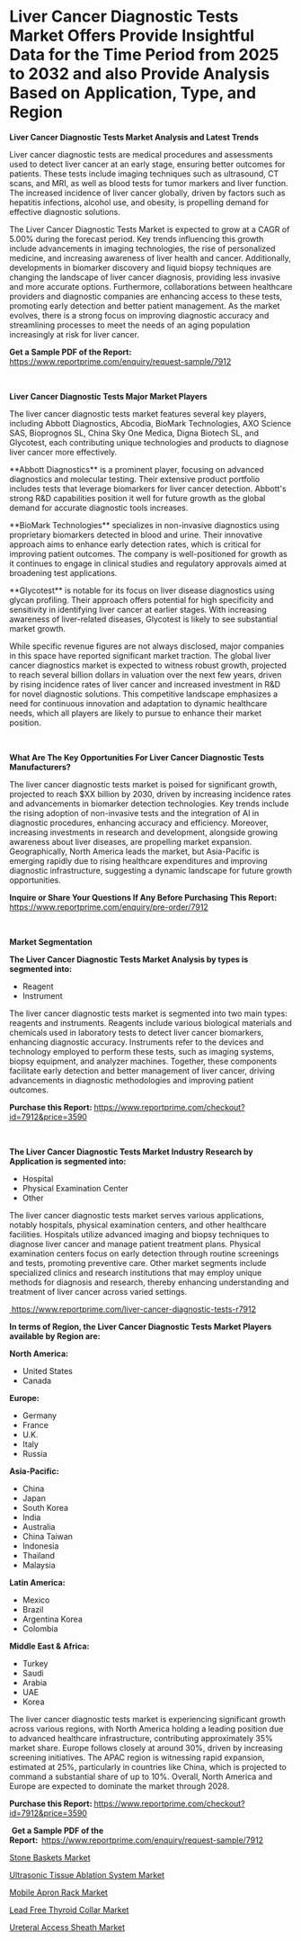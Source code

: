 <p><h1>Liver Cancer Diagnostic Tests Market Offers Provide Insightful Data for the Time Period from 2025 to 2032 and also Provide Analysis Based on Application, Type, and Region</h1></p><p><strong>Liver Cancer Diagnostic Tests Market Analysis and Latest Trends</strong></p>
<p><p>Liver cancer diagnostic tests are medical procedures and assessments used to detect liver cancer at an early stage, ensuring better outcomes for patients. These tests include imaging techniques such as ultrasound, CT scans, and MRI, as well as blood tests for tumor markers and liver function. The increased incidence of liver cancer globally, driven by factors such as hepatitis infections, alcohol use, and obesity, is propelling demand for effective diagnostic solutions.</p><p>The Liver Cancer Diagnostic Tests Market is expected to grow at a CAGR of 5.00% during the forecast period. Key trends influencing this growth include advancements in imaging technologies, the rise of personalized medicine, and increasing awareness of liver health and cancer. Additionally, developments in biomarker discovery and liquid biopsy techniques are changing the landscape of liver cancer diagnosis, providing less invasive and more accurate options. Furthermore, collaborations between healthcare providers and diagnostic companies are enhancing access to these tests, promoting early detection and better patient management. As the market evolves, there is a strong focus on improving diagnostic accuracy and streamlining processes to meet the needs of an aging population increasingly at risk for liver cancer.</p></p>
<p><strong>Get a Sample PDF of the Report:&nbsp;</strong> <a href="https://www.reportprime.com/enquiry/request-sample/7912?utm_campaign=2113&utm_medium=2&utm_source=Github&utm_content=ia&utm_term=19032025&utm_id=liver-cancer-diagnostic-tests">https://www.reportprime.com/enquiry/request-sample/7912</a></p>
<p>&nbsp;</p>
<p><strong>Liver Cancer Diagnostic Tests Major Market Players</strong></p>
<p><p>The liver cancer diagnostic tests market features several key players, including Abbott Diagnostics, Abcodia, BioMark Technologies, AXO Science SAS, Bioprognos SL, China Sky One Medica, Digna Biotech SL, and Glycotest, each contributing unique technologies and products to diagnose liver cancer more effectively.</p><p>**Abbott Diagnostics** is a prominent player, focusing on advanced diagnostics and molecular testing. Their extensive product portfolio includes tests that leverage biomarkers for liver cancer detection. Abbott's strong R&D capabilities position it well for future growth as the global demand for accurate diagnostic tools increases.</p><p>**BioMark Technologies** specializes in non-invasive diagnostics using proprietary biomarkers detected in blood and urine. Their innovative approach aims to enhance early detection rates, which is critical for improving patient outcomes. The company is well-positioned for growth as it continues to engage in clinical studies and regulatory approvals aimed at broadening test applications.</p><p>**Glycotest** is notable for its focus on liver disease diagnostics using glycan profiling. Their approach offers potential for high specificity and sensitivity in identifying liver cancer at earlier stages. With increasing awareness of liver-related diseases, Glycotest is likely to see substantial market growth.</p><p>While specific revenue figures are not always disclosed, major companies in this space have reported significant market traction. The global liver cancer diagnostics market is expected to witness robust growth, projected to reach several billion dollars in valuation over the next few years, driven by rising incidence rates of liver cancer and increased investment in R&D for novel diagnostic solutions. This competitive landscape emphasizes a need for continuous innovation and adaptation to dynamic healthcare needs, which all players are likely to pursue to enhance their market position.</p></p>
<p>&nbsp;</p>
<p><strong>What Are The Key Opportunities For Liver Cancer Diagnostic Tests Manufacturers?</strong></p>
<p><p>The liver cancer diagnostic tests market is poised for significant growth, projected to reach $XX billion by 2030, driven by increasing incidence rates and advancements in biomarker detection technologies. Key trends include the rising adoption of non-invasive tests and the integration of AI in diagnostic procedures, enhancing accuracy and efficiency. Moreover, increasing investments in research and development, alongside growing awareness about liver diseases, are propelling market expansion. Geographically, North America leads the market, but Asia-Pacific is emerging rapidly due to rising healthcare expenditures and improving diagnostic infrastructure, suggesting a dynamic landscape for future growth opportunities.</p></p>
<p><strong>Inquire or Share Your Questions If Any Before Purchasing This Report:</strong> <a href="https://www.reportprime.com/enquiry/pre-order/7912?utm_campaign=2113&utm_medium=2&utm_source=Github&utm_content=ia&utm_term=19032025&utm_id=liver-cancer-diagnostic-tests">https://www.reportprime.com/enquiry/pre-order/7912</a></p>
<p>&nbsp;</p>
<p><strong>Market Segmentation</strong></p>
<p><strong>The Liver Cancer Diagnostic Tests Market Analysis by types is segmented into:</strong></p>
<p><ul><li>Reagent</li><li>Instrument</li></ul></p>
<p><p>The liver cancer diagnostic tests market is segmented into two main types: reagents and instruments. Reagents include various biological materials and chemicals used in laboratory tests to detect liver cancer biomarkers, enhancing diagnostic accuracy. Instruments refer to the devices and technology employed to perform these tests, such as imaging systems, biopsy equipment, and analyzer machines. Together, these components facilitate early detection and better management of liver cancer, driving advancements in diagnostic methodologies and improving patient outcomes.</p></p>
<p><strong>Purchase this Report:&nbsp;</strong><a href="https://www.reportprime.com/checkout?id=7912&price=3590&utm_campaign=2113&utm_medium=2&utm_source=Github&utm_content=ia&utm_term=19032025&utm_id=liver-cancer-diagnostic-tests">https://www.reportprime.com/checkout?id=7912&price=3590</a></p>
<p>&nbsp;</p>
<p><strong>The Liver Cancer Diagnostic Tests Market Industry Research by Application is segmented into:</strong></p>
<p><ul><li>Hospital</li><li>Physical Examination Center</li><li>Other</li></ul></p>
<p><p>The liver cancer diagnostic tests market serves various applications, notably hospitals, physical examination centers, and other healthcare facilities. Hospitals utilize advanced imaging and biopsy techniques to diagnose liver cancer and manage patient treatment plans. Physical examination centers focus on early detection through routine screenings and tests, promoting preventive care. Other market segments include specialized clinics and research institutions that may employ unique methods for diagnosis and research, thereby enhancing understanding and treatment of liver cancer across varied settings.</p></p>
<p><a href="https://www.reportprime.com/liver-cancer-diagnostic-tests-r7912?utm_campaign=2113&utm_medium=2&utm_source=Github&utm_content=ia&utm_term=19032025&utm_id=liver-cancer-diagnostic-tests">&nbsp;https://www.reportprime.com/liver-cancer-diagnostic-tests-r7912</a></p>
<p><strong>In terms of Region, the Liver Cancer Diagnostic Tests Market Players available by Region are:</strong></p>
<p>
    <p> <strong> North America: </strong>
        <ul>
            <li>United States</li>
            <li>Canada</li>
        </ul>
        </p> 
    <p> <strong> Europe: </strong>
        <ul>
            <li>Germany</li>
            <li>France</li>
            <li>U.K.</li>
            <li>Italy</li>
            <li>Russia</li>
        </ul>
        </p> 
    <p> <strong> Asia-Pacific: </strong>
        <ul>
            <li>China</li>
            <li>Japan</li>
            <li>South Korea</li>
            <li>India</li>
            <li>Australia</li>
            <li>China Taiwan</li>
            <li>Indonesia</li>
            <li>Thailand</li>
            <li>Malaysia</li>
        </ul>
        </p> 
    <p> <strong> Latin America: </strong>
        <ul>
            <li>Mexico</li>
            <li>Brazil</li>
            <li>Argentina Korea</li>
            <li>Colombia</li>
        </ul>
        </p> 
    <p> <strong> Middle East & Africa: </strong>
        <ul>
            <li>Turkey</li>
            <li>Saudi</li>
            <li>Arabia</li>
            <li>UAE</li>
            <li>Korea</li>
        </ul>
    </p>
    </p>
<p><p>The liver cancer diagnostic tests market is experiencing significant growth across various regions, with North America holding a leading position due to advanced healthcare infrastructure, contributing approximately 35% market share. Europe follows closely at around 30%, driven by increasing screening initiatives. The APAC region is witnessing rapid expansion, estimated at 25%, particularly in countries like China, which is projected to command a substantial share of up to 10%. Overall, North America and Europe are expected to dominate the market through 2028.</p></p>
<p><strong>Purchase this Report: </strong><a href="https://www.reportprime.com/checkout?id=7912&price=3590&utm_campaign=2113&utm_medium=2&utm_source=Github&utm_content=ia&utm_term=19032025&utm_id=liver-cancer-diagnostic-tests">https://www.reportprime.com/checkout?id=7912&price=3590</a></p>
<p>&nbsp;<strong>Get a Sample PDF of the Report:&nbsp;&nbsp;</strong><a href="https://www.reportprime.com/enquiry/request-sample/7912?utm_campaign=2113&utm_medium=2&utm_source=Github&utm_content=ia&utm_term=19032025&utm_id=liver-cancer-diagnostic-tests">https://www.reportprime.com/enquiry/request-sample/7912</a></p>
<p><strong></strong></p>
<p><p><a href="https://github.com/spineamosa0e/Market-Research-Report-List-1/blob/main/stone-baskets-market.md?utm_campaign=2113&utm_medium=2&utm_source=Github&utm_content=ia&utm_term=19032025&utm_id=liver-cancer-diagnostic-tests">Stone Baskets Market</a></p><p><a href="https://github.com/maaniwilka9y/Market-Research-Report-List-1/blob/main/ultrasonic-tissue-ablation-system-market.md?utm_campaign=2113&utm_medium=2&utm_source=Github&utm_content=ia&utm_term=19032025&utm_id=liver-cancer-diagnostic-tests">Ultrasonic Tissue Ablation System Market</a></p><p><a href="https://github.com/failarustic/Market-Research-Report-List-1/blob/main/mobile-apron-rack-market.md?utm_campaign=2113&utm_medium=2&utm_source=Github&utm_content=ia&utm_term=19032025&utm_id=liver-cancer-diagnostic-tests">Mobile Apron Rack Market</a></p><p><a href="https://github.com/damjiederyd/Market-Research-Report-List-1/blob/main/lead-free-thyroid-collar-market.md?utm_campaign=2113&utm_medium=2&utm_source=Github&utm_content=ia&utm_term=19032025&utm_id=liver-cancer-diagnostic-tests">Lead Free Thyroid Collar Market</a></p><p><a href="https://github.com/waldarolka1j/Market-Research-Report-List-1/blob/main/ureteral-access-sheath-market.md?utm_campaign=2113&utm_medium=2&utm_source=Github&utm_content=ia&utm_term=19032025&utm_id=liver-cancer-diagnostic-tests">Ureteral Access Sheath Market</a></p></p>